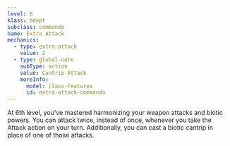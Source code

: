 ```yaml
---
level: 6
klass: adept
subclass: commando
name: Extra Attack
mechanics:
  - type: extra-attack
    value: 2
  - type: global-note
    subType: action
    value: Cantrip Attack
    moreInfo:
      model: class-features
      id: extra-attack-commando
---
```

At 6th level, you’ve mastered harmonizing your weapon attacks and biotic powers. You can attack twice, instead of once,
whenever you take the Attack action on your turn. Additionally, you can cast a biotic cantrip in place of one of those attacks.


